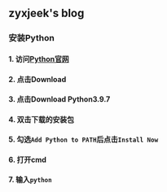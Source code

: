 ## zyxjeek's blog

### 安装Python

#### 1. 访问[Python官网](https://www.python.org)

#### 2. 点击Download

#### 3. 点击Download Python3.9.7

#### 4. 双击下载的安装包

#### 5. 勾选`Add Python to PATH`后点击`Install Now`

#### 6. 打开cmd

#### 7. 输入`python`



